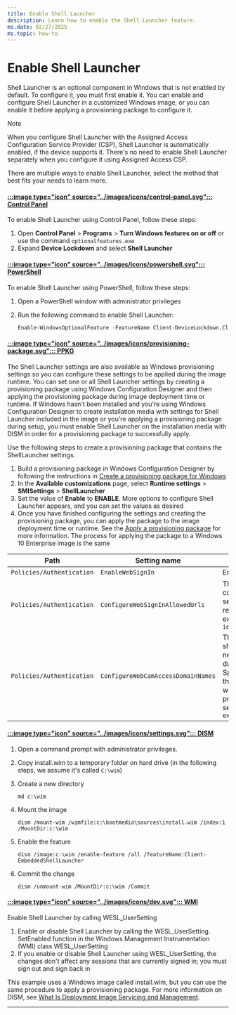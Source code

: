 ```yaml
---
title: Enable Shell Launcher
description: Learn how to enable the Shell Launcher feature.
ms.date: 02/27/2025
ms.topic: how-to
---
```


# Enable Shell Launcher

Shell Launcher is an optional component in Windows that is not enabled by default. To configure it, you must first enable it. You can enable and configure Shell Launcher in a customized Windows image, or you can enable it before applying a provisioning package to configure it.

> [!NOTE]
> When you configure Shell Launcher with the Assigned Access Configuration Service Provider (CSP), Shell Launcher is automatically enabled, if the device supports it. There's no need to enable Shell Launcher separately when you configure it using Assigned Access CSP.

There are multiple ways to enable Shell Launcher, select the method that best fits your needs to learn more.

#### [:::image type="icon" source="../images/icons/control-panel.svg"::: **Control Panel**](#tab/control-panel)

To enable Shell Launcher using Control Panel, follow these steps:

1. Open **Control Panel** > **Programs** > **Turn Windows features on or off** or use the command `optionalfeatures.exe`
1. Expand **Device Lockdown** and select **Shell Launcher**

#### [:::image type="icon" source="../images/icons/powershell.svg"::: **PowerShell**](#tab/powershell)

To enable Shell Launcher using PowerShell, follow these steps:

1. Open a PowerShell window with administrator privileges
1. Run the following command to enable Shell Launcher:

    ```powershell
    Enable-WindowsOptionalFeature -FeatureName Client-DeviceLockdown,Client-EmbeddedShellLauncher -Online
    ```

#### [:::image type="icon" source="../images/icons/provisioning-package.svg"::: **PPKG**](#tab/ppkg)

The Shell Launcher settings are also available as Windows provisioning settings so you can configure these settings to be applied during the image runtime. You can set one or all Shell Launcher settings by creating a provisioning package using Windows Configuration Designer and then applying the provisioning package during image deployment time or runtime. If Windows hasn't been installed and you're using Windows Configuration Designer to create installation media with settings for Shell Launcher included in the image or you're applying a provisioning package during setup, you must enable Shell Launcher on the installation media with DISM in order for a provisioning package to successfully apply.

Use the following steps to create a provisioning package that contains the ShellLauncher settings.

1. Build a provisioning package in Windows Configuration Designer by following the instructions in [Create a provisioning package for Windows](/windows/configuration/provisioning-packages/provisioning-create-package)
1. In the **Available customizations** page, select **Runtime settings** > **SMISettings** > **ShellLauncher**
1. Set the value of **Enable** to **ENABLE**. More options to configure Shell Launcher appears, and you can set the values as desired
1. Once you have finished configuring the settings and creating the provisioning package, you can apply the package to the image deployment time or runtime. See the [Apply a provisioning package](/windows/configuration/provisioning-packages/provisioning-apply-package) for more information. The process for applying the package to a Windows 10 Enterprise image is the same


| Path | Setting name | Value |
|--|--|--|
| `Policies/Authentication` | `EnableWebSignIn` | Enabled |
| `Policies/Authentication` | `ConfigureWebSignInAllowedUrls` | This setting is optional, and it contains a semicolon-separated list of domains required for sign in, for example: `idp.example.com;example.com` |
| `Policies/Authentication` | `ConfigureWebCamAccessDomainNames` | This setting is optional, and it should be configured if you need to use the webcam during the sign-in process. Specify the list of domains that are allowed to use the webcam during the sign-in process, separated by a semicolon. For example: `example.com` |

#### [:::image type="icon" source="../images/icons/settings.svg"::: **DISM**](#tab/dism)

1. Open a command prompt with administrator privileges.
1. Copy install.wim to a temporary folder on hard drive (in the following steps, we assume it's called `C:\wim`)
1. Create a new directory

    ```CMD
    md c:\wim
    ```

1. Mount the image

    ```CMD
    dism /mount-wim /wimfile:c:\bootmedia\sources\install.wim /index:1 /MountDir:c:\wim
    ```

1. Enable the feature

    ```CMD
    dism /image:c:\wim /enable-feature /all /featureName:Client-EmbeddedShellLauncher
    ```

1. Commit the change

    ```CMD
    dism /unmount-wim /MountDir:c:\wim /Commit
    ```

#### [:::image type="icon" source="../images/icons/dev.svg"::: **WMI**](#tab/wmi)

Enable Shell Launcher by calling WESL_UserSetting

1. Enable or disable Shell Launcher by calling the WESL_UserSetting. SetEnabled function in the Windows Management Instrumentation (WMI) class WESL_UserSetting
1. If you enable or disable Shell Launcher using WESL_UserSetting, the changes don't affect any sessions that are currently signed in; you must sign out and sign back in

This example uses a Windows image called install.wim, but you can use the same procedure to apply a provisioning package. For more information on DISM, see [What Is Deployment Image Servicing and Management](/windows-hardware/manufacture/desktop/what-is-dism).


---
